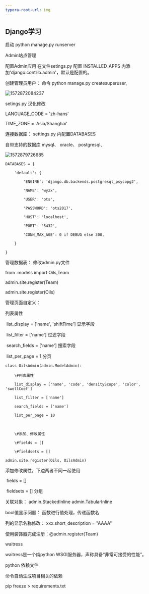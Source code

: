 ```yaml
---
typora-root-url: img
---
```


## Django学习



启动 python manage.py runserver



Admin站点管理

配置Admin应用 在文件setings.py 配置 INSTALLED_APPS 内添加'django.contrib.admin'，默认是配置的。

创建管理员用户： 命令 python manage.py createsuperuser,

![1572872084237](/1572872084237.png)

setings.py 汉化修改

LANGUAGE_CODE = 'zh-hans'

TIME_ZONE = 'Asia/Shanghai'

连接数据库： settings.py  内配置DATABASES

自带支持的数据库 mysql、 oracle、 postgresql、

![1572879726685](/1572879726685.png)

```
DATABASES = {

​    'default': {

​        'ENGINE': 'django.db.backends.postgresql_psycopg2',

​        'NAME': 'wyzx',

​        'USER': 'ots',

​        'PASSWORD': 'ots2017',

​        'HOST': 'localhost',

​        'PORT': '5432',

​        'CONN_MAX_AGE': 0 if DEBUG else 300,

​    }

}
```

管理数据表：   修改admin.py文件

from .models import Oils,Team

admin.site.register(Team)

admin.site.register(Oils)



管理页面自定义：

列表属性

​    list_display = ['name', 'shiftTime']  显示字段

​    list_filter = ['name'] 过滤字段

​    search_fields = ['name'] 搜索字段

​    list_per_page = 1 分页

```
class OilsAdmin(admin.ModelAdmin):

​    \#列表属性

​    list_display = ['name', 'code', 'densityScope', 'color', 'swellCoef']

​    list_filter = ['name']

​    search_fields = ['name']

​    list_per_page = 10



​    \#添加、修改属性

​    \#fields = []

​    \#fieldsets = []

admin.site.register(Oils, OilsAdmin)
```



添加修改属性，下边两者不同一起使用

​    fields = []  

​    fieldsets = []  分组



关联对象：   admin.StackedInline     admin.TabularInline



bool值显示问题： 函数进行值处理，传递函数名

列的显示名称修改： xxx.short_description = "AAAA"



使用装饰器完成注册：@admin.register(Team)



waitress

waitress是一个纯python WSGI服务器，声称具备“非常可接受的性能”。



python 依赖文件

命令自动生成项目相关的依赖

pip freeze > requirements.txt



